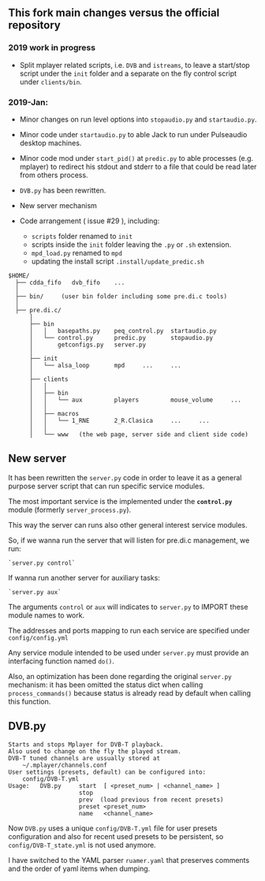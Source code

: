 ## This fork main changes versus the official repository

### 2019 work in progress

- Split mplayer related scripts, i.e. `DVB` and `istreams`, to leave a start/stop script under the `init` folder and a separate on the fly control script under `clients/bin`.

### 2019-Jan:

* Minor changes on run level options into `stopaudio.py` and `startaudio.py`.

* Minor code under `startaudio.py` to able Jack to run under Pulseaudio desktop machines.

* Minor code mod under `start_pid()` at `predic.py` to able processes (e.g. mplayer) to redirect his stdout and stderr to a file that could be read later from others process.

* `DVB.py` has been rewritten.

* New server mechanism

* Code arrangement ( issue #29 ), including:

    * `scripts` folder renamed to `init`
    * scripts inside the `init` folder leaving the `.py` or `.sh` extension.
    * `mpd_load.py` renamed to `mpd`
    * updating the install script `.install/update_predic.sh`


```
$HOME/
  ├── cdda_fifo   dvb_fifo    ...
  │    
  ├── bin/     (user bin folder including some pre.di.c tools)
  │    
  ├── pre.di.c/
      │
      ├── bin
      │   │   basepaths.py    peq_control.py  startaudio.py
      │   └── control.py      predic.py       stopaudio.py
      │       getconfigs.py   server.py
      │
      ├── init
      │   └── alsa_loop       mpd     ...     ...
      │
      ├── clients
      │   │
      │   ├── bin
      │   │   └── aux         players         mouse_volume     ...
      │   │
      │   ├── macros
      │   │   └── 1_RNE       2_R.Clasica     ...     ...
      │   │
      │   └── www   (the web page, server side and client side code)
```

## New server

It has been rewritten the `server.py` code in order to leave it as a general purpose server script that can run specific service modules.

The most important service is the implemented under the **`control.py`** module (formerly `server_process.py`).

This way the server can runs also other general interest service modules.

So, if we wanna run the server that will listen for pre.di.c management, we run:

    `server.py control`

If wanna run another server for auxiliary tasks:

    `server.py aux`

The arguments `control` or `aux` will indicates to `server.py` to IMPORT these module names to work.

The addresses and ports mapping to run each service are specified under `config/config.yml`

Any service module intended to be used under `server.py` must provide an interfacing function named `do()`.

Also, an optimization has been done regarding the original `server.py` mechanism: it has been omitted the status dict when calling `process_commands()` because status is already read by default when calling this function.

## DVB.py

    Starts and stops Mplayer for DVB-T playback.
    Also used to change on the fly the played stream.
    DVB-T tuned channels are ussually stored at
        ~/.mplayer/channels.conf
    User settings (presets, default) can be configured into:
        config/DVB-T.yml
    Usage:   DVB.py     start  [ <preset_num> | <channel_name> ]
                        stop
                        prev  (load previous from recent presets)
                        preset <preset_num>
                        name   <channel_name>

Now `DVB.py` uses a unique `config/DVB-T.yml` file for user presets configuration and also for recent used presets to be persistent, so `config/DVB-T_state.yml` is not used anymore.

I have switched to the YAML parser `ruamer.yaml` that preserves comments and the order of yaml items when dumping.

